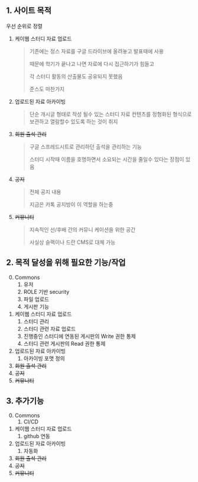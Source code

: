 ## 1. 사이트 목적

우선 순위로 정렬

1. 케이웹 스터디 자료 업로드
   > 기존에는 정스 자료를 구글 드라이브에 올려놓고 발표때에 사용
   >
   > 때문에 학기가 끝나고 나면 자료에 다시 접근하기가 힘들고
   >
   > 각 스터디 활동의 산출물도 공유되지 못했음
   >
   > 준스도 마찬가지
1. 업로드된 자료 아카이빙
   > 단순 개시글 형태로 작성 될수 있는 스터디 자료 컨텐츠를 정형화된 형식으로 보관하고 열람할수 있도록 하는 것이 취지
1. ~~회원 출석 관리~~
   > 구글 스프레드시트로 관리하던 출석을 관리하는 기능
   >
   > 스터디 시작때 이름을 호명하면서 소요되는 시간을 줄일수 있다는 장점이 있음
1. ~~공지~~
   > 전체 공지 내용
   >
   >지금은 카톡 공지방이 이 역할을 하는중
1. ~~커뮤니티~~
   > 지속적인 선/후배 간의 커뮤니 케이션을 위한 공간
   >
   > 사실상 슬랙이나 드란 CMS로 대체 가능


## 2. 목적 달성을 위해 필요한 기능/작업

0. Commons
   1. 유저
   2. ROLE 기반 security
   3. 파일 업로드
   4. 게시판 기능
1. 케이웹 스터디 자료 업로드
   1. 스터디 관리
   2. 스터디 관련 자료 업로드
   3. 진행중인 스터디에 연동된 게시판의 Write 권한 통제
   4. 스터디 관련 게시판의 Read 권한 통제
1. 업로드된 자료 아카이빙
   1. 아카이빙 포맷 정의
1. ~~회원 출석 관리~~
1. ~~공지~~
1. ~~커뮤니티~~


## 3. 추가기능

0. Commons
   1. CI/CD
1. 케이웹 스터디 자료 업로드
   1. github 연동
1. 업로드된 자료 아카이빙
   1. 자동화
1. ~~회원 출석 관리~~
1. ~~공지~~
1. ~~커뮤니티~~
